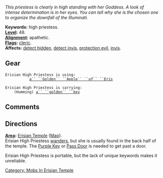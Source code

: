 *This priestess is clearly in high standing with her Goddess. A look of
intense determination is in her eyes. You can tell why she is the chosen
one to organize the downfall of the Illuminati.*

**Keywords:** high priestess.  
**[Level](Level "wikilink"):** 48.  
**[Alignment](Alignment "wikilink"):** apathetic.  
**[Flags](:Category:_Mob_Types "wikilink"):**
[cleric](Spellcasting_Mobs "wikilink").  
**Affects:** [detect hidden](Detect_Hidden "wikilink"), [detect
invis](Detect_Invis "wikilink"), [protection
evil](Protection_Evil "wikilink"), [invis](Invis "wikilink").  

## Gear

`Erisian High Priestess is using:`  
<wielded>`           `[`a`` ``Golden`` ``Apple`` ``of`` ``Eris`](Golden_Apple_Of_Eris "wikilink")

`Erisian High Priestess is carrying:`  
`    (Humming) `[`a`` ``golden`` ``key`](Golden_Key_(Erisian_Temple) "wikilink")

## Comments

## Directions

**[Area](:Category:_Areas "wikilink"):** [Erisian
Temple](:Category:_Erisian_Temple "wikilink")
([Map](Erisian_Temple_Map "wikilink")).  
Erisian High Priestess [wanders](Wandering_Mobs "wikilink"), but she is
usually found in the back half of the temple. The [Purple
Key](Purple_Key "wikilink") or [Pass Door](Pass_Door "wikilink") is
needed to get past a door.

Erisian High Priestess is portable, but the lack of unique keywords
makes it unreliable.

[Category: Mobs In Erisian
Temple](Category:_Mobs_In_Erisian_Temple "wikilink")
